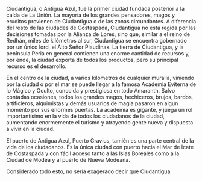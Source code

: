 Ciudantigua, o Antigua Azul, fue la primer ciudad fundada posterior a la caída de La Unión. La mayoría de los grandes pensadores, magos y eruditos provienen de Ciudantigua o de las zonas circundantes. A diferencia del resto de las ciudades de Costaspada, Ciudantigua no está regida por las decisiones tomadas por la Alianza de Lores, sino que, similar a el reino de Redhán, miles de kilómetros al sur, Ciudantigua se encuentra gobernado por un único lord, el Alto Señor Plaudinax. La tierra de Ciudantigua, y la península Peria en general contienen una enorme cantidad de recursos y, por ende, la ciudad exporta de todos los productos, pero su principal recurso es el desarrollo.

En el centro de la ciudad, a varios kilómetros de cualquier muralla, viniendo por la ciudad o por el mar se puede llegar a la famosa Academia Eviterna de lo Mágico y Oculto, conocida y prestigiosa en todo Amaranth. Salvo contadas ocasiones, todos los grandes magos, hechiceros, brujos, bardos, artificieros, alquimistas y demás usuarios de magia pasaron en algun momento por sus enormes puertas. La academia es gigante, y juega un rol importantísimo en la vida de todos los ciudadanos de la ciudad, aumentando enormemente el turismo y atrayendo gente nueva y dispuesta a vivir en la ciudad.

El puerto de Antigua Azul, Puerto Gravius, tamién es una parte central de la vida de los ciudadanos. Es la única ciudad con puerto hacia el Mar de Ícate de Costaspada y con fácil acceso tanto a las Islas Boreales como a la Ciudad de Modea y al puerto de Nueva Modeana.

Considerado todo esto, no sería exagerado decir que Ciudantigua